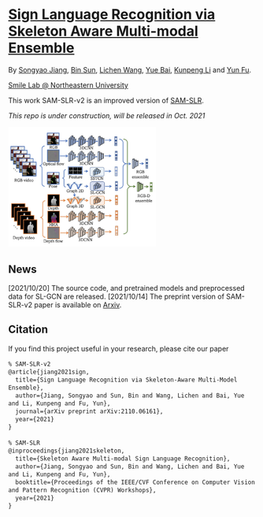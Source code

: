 [Sign Language Recognition via Skeleton Aware Multi-modal Ensemble](https://arxiv.org/abs/2110.06161)
=========
By [Songyao Jiang](https://www.songyaojiang.com/), [Bin Sun](https://github.com/Sun1992/), [Lichen Wang](https://sites.google.com/site/lichenwang123/), [Yue Bai](https://yueb17.github.io/), [Kunpeng Li](https://kunpengli1994.github.io/) and [Yun Fu](http://www1.ece.neu.edu/~yunfu/).

[Smile Lab @ Northeastern University](https://web.northeastern.edu/smilelab/)

This work SAM-SLR-v2 is an improved version of [SAM-SLR](https://github.com/jackyjsy/CVPR21Chal-SLR).

*This repo is under construction, will be released in Oct. 2021*

<img src="img/sam-slr-v2.jpg" width = "300">

## News
[2021/10/20] The source code, and pretrained models and preprocessed data for SL-GCN are released.
[2021/10/14] The preprint version of SAM-SLR-v2 paper is available on [Arxiv](https://arxiv.org/abs/2110.06161). 


## Citation
If you find this project useful in your research, please cite our paper

```
% SAM-SLR-v2
@article{jiang2021sign,
  title={Sign Language Recognition via Skeleton-Aware Multi-Model Ensemble},
  author={Jiang, Songyao and Sun, Bin and Wang, Lichen and Bai, Yue and Li, Kunpeng and Fu, Yun},
  journal={arXiv preprint arXiv:2110.06161},
  year={2021}
}

% SAM-SLR
@inproceedings{jiang2021skeleton,
  title={Skeleton Aware Multi-modal Sign Language Recognition},
  author={Jiang, Songyao and Sun, Bin and Wang, Lichen and Bai, Yue and Li, Kunpeng and Fu, Yun},
  booktitle={Proceedings of the IEEE/CVF Conference on Computer Vision and Pattern Recognition (CVPR) Workshops},
  year={2021}
}
```
